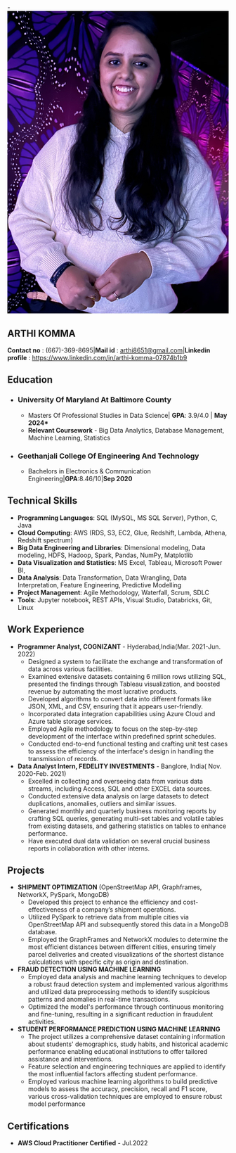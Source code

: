 
-![](Pic2.jpeg)
                                                                                                                           
   
## ARTHI KOMMA
 __Contact no__ :  (667)-369-8695|__Mail id__ : arthi8651@gmail.com|__Linkedin profile__ : https://www.linkedin.com/in/arthi-komma-07874b1b9

  ## Education
   - ### University Of Maryland At Baltimore County
        - Masters Of Professional Studies in Data Science|      __GPA__: 3.9/4.0   |               __May 2024*__
        - __Relevant Coursework__ - Big Data Analytics, Database Management, Machine Learning, Statistics
  - ### Geethanjali College Of Engineering And Technology
     - Bachelors in Electronics & Communication Engineering|__GPA__:8.46/10|__Sep 2020__ 

  ## Technical Skills
  - __Programming Languages__: SQL (MySQL, MS SQL Server), Python, C, Java
  - __Cloud Computing__: AWS (RDS, S3, EC2, Glue, Redshift, Lambda, Athena, Redshift spectrum)
  - __Big Data Engineering and Libraries__: Dimensional modeling, Data modeling, HDFS, Hadoop, Spark, Pandas, NumPy, Matplotlib 
  - __Data Visualization and Statistics__: MS Excel, Tableau, Microsoft Power BI,
  - __Data Analysis__: Data Transformation, Data Wrangling, Data Interpretation, Feature Engineering, Predictive Modelling
  - __Project Management__: Agile Methodology, Waterfall, Scrum, SDLC
  - __Tools__: Jupyter notebook, REST APIs, Visual Studio, Databricks, Git, Linux



 ## Work Experience
   - __Programmer Analyst, COGNIZANT__ - Hyderabad,India(Mar. 2021-Jun. 2022)
     - Designed a system to facilitate the exchange and transformation of data across various facilities.
     - Examined extensive datasets containing 6 million rows utilizing SQL, presented the findings through Tableau visualization, and boosted revenue by automating the most lucrative products.
     -	Developed algorithms to convert data into different formats like JSON, XML, and CSV, ensuring that it appears user-friendly.
     -	Incorporated data integration capabilities using Azure Cloud and Azure table storage services.
     - Employed Agile methodology to focus on the step-by-step development of the interface within predefined sprint schedules.
     - Conducted end-to-end functional testing and crafting unit test cases to assess the efficiency of the interface's design in handling the transmission of records.
   - __Data Analyst Intern, FEDELITY INVESTMENTS__	-             Banglore, India( Nov. 2020-Feb. 2021)
     - Excelled in collecting and overseeing data from various data streams, including Access, SQL and other EXCEL data sources.
     - Conducted extensive data analysis on large datasets to detect duplications, anomalies, outliers and similar issues.
     - Generated monthly and quarterly business monitoring reports by crafting SQL queries, generating multi-set tables and volatile tables from existing datasets, and gathering statistics on tables to enhance performance.
     - Have executed dual data validation on several crucial business reports in collaboration with other interns.
 ## Projects
   - __SHIPMENT OPTIMIZATION__ (OpenStreetMap API, Graphframes, NetworkX, PySpark, MongoDB)	
     - Developed this project to enhance the efficiency and cost-effectiveness of a company’s shipment operations.
     - Utilized PySpark to retrieve data from multiple cities via OpenStreetMap API and subsequently stored this data in a MongoDB database. 
     - Employed the GraphFrames and NetworkX modules to determine the most efficient distances between different cities, ensuring timely parcel deliveries and created visualizations of the shortest distance calculations with specific city as origin and destination.
  - __FRAUD DETECTION USING MACHINE LEARNING__
    - Employed data analysis and machine learning techniques to develop a robust fraud detection system and implemented various algorithms and utilized data preprocessing methods to identify suspicious patterns and anomalies in real-time transactions.
    - Optimized the model's performance through continuous monitoring and fine-tuning, resulting in a significant reduction in fraudulent activities.
  - __STUDENT PERFORMANCE PREDICTION USING MACHINE LEARNING__
    - The project utilizes a comprehensive dataset containing information about students' demographics, study habits, and historical academic performance enabling educational institutions to offer tailored assistance and interventions.
    - Feature selection and engineering techniques are applied to identify the most influential factors affecting student performance. 
    - Employed various machine learning algorithms to build predictive models to assess the accuracy, precision, recall and F1 score, various cross-validation techniques are employed to ensure robust model performance

## Certifications
  - __AWS Cloud Practitioner Certified__ - Jul.2022




